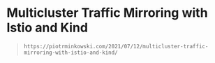# Multicluster Traffic Mirroring with Istio and Kind

> ```https://piotrminkowski.com/2021/07/12/multicluster-traffic-mirroring-with-istio-and-kind/```


